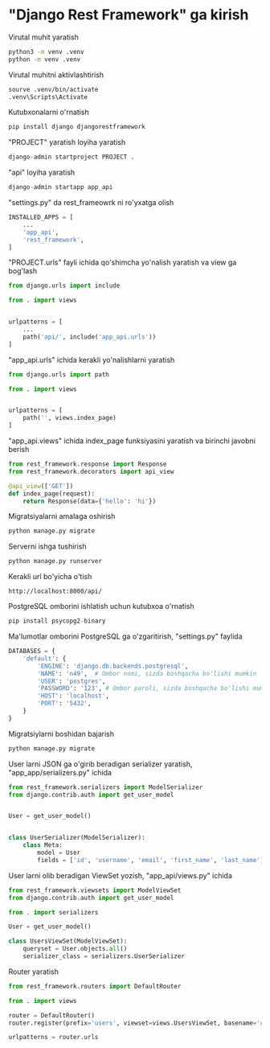 # "Django Rest Framework" ga kirish

Virutal muhit yaratish
```bash
python3 -m venv .venv
python -m venv .venv
```

Virutal muhitni aktivlashtirish
```bash
sourve .venv/bin/activate
.venv\Scripts\Activate
```

Kutubxonalarni o'rnatish
```bash
pip install django djangorestframework
```


"PROJECT" yaratish loyiha yaratish
```python
django-admin startproject PROJECT .
```

"api" loyiha yaratish
```python
django-admin startapp app_api
```

"settings.py" da rest_frameowrk ni ro'yxatga olish
```python
INSTALLED_APPS = [
    ...
    'app_api',
    'rest_framework',
]
```

"PROJECT.urls" fayli ichida qo'shimcha yo'nalish yaratish va view ga bog'lash
```python
from django.urls import include

from . import views


urlpatterns = [
    ...
    path('api/', include('app_api.urls'))
]
```

"app_api.urls" ichida kerakli yo'nalishlarni yaratish
```python
from django.urls import path

from . import views


urlpatterns = [
    path('', views.index_page)
]
```

"app_api.views" ichida index_page funksiyasini yaratish va birinchi javobni berish
```python
from rest_framework.response import Response
from rest_framework.decorators import api_view

@api_view(['GET'])
def index_page(request):
    return Response(data={'hello': 'hi'})
```


Migratsiyalarni amalaga oshirish
```python
python manage.py migrate
```

Serverni ishga tushirish
```python
python manage.py runserver
```

Kerakli url bo'yicha o'tish
```text
http://localhost:8000/api/
```

PostgreSQL omborini ishlatish uchun kutubxoa o'rnatish
```python
pip install psycopg2-binary
```

Ma'lumotlar omborini PostgreSQL ga o'zgaritirish, "settings.py" faylida
```python
DATABASES = {
    'default': {
        'ENGINE': 'django.db.backends.postgresql',
        'NAME': 'n49',  # Ombor nomi, sizda boshqacha bo'lishi mumkin
        'USER': 'postgres',
        'PASSWORD': '123', # Ombor paroli, sizda boshqacha bo'lishi mumkin, PgAdmin o'rnatishda beriladigan parol
        'HOST': 'localhost',
        'PORT': '5432',
    }
}
```


Migratsiylarni boshidan bajarish
```python
python manage.py migrate
```

User larni JSON ga o'girib beradigan serializer yaratish, "app_app/serializers.py" ichida
```python
from rest_framework.serializers import ModelSerializer
from django.contrib.auth import get_user_model


User = get_user_model()


class UserSerializer(ModelSerializer):
    class Meta:
        model = User
        fields = ['id', 'username', 'email', 'first_name', 'last_name']
```

User larni olib beradigan ViewSet yozish, "app_api/views.py" ichida
```python
from rest_framework.viewsets import ModelViewSet
from django.contrib.auth import get_user_model

from . import serializers

User = get_user_model()

class UsersViewSet(ModelViewSet):
    queryset = User.objects.all()
    serializer_class = serializers.UserSerializer
```


Router yaratish
```python
from rest_framework.routers import DefaultRouter

from . import views

router = DefaultRouter()
router.register(prefix='users', viewset=views.UsersViewSet, basename='users')

urlpatterns = router.urls
```
